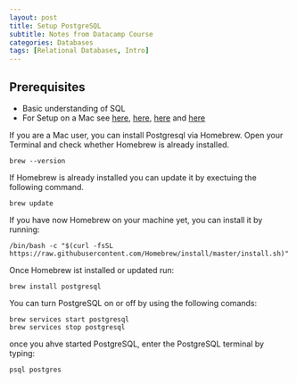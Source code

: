 ```yaml
---
layout: post
title: Setup PostgreSQL
subtitle: Notes from Datacamp Course
categories: Databases
tags: [Relational Databases, Intro]
---
```


## Prerequisites

- Basic understanding of SQL
- For Setup on a Mac see [here](https://youtu.be/wTqosS71Dc4), [here](https://medium.com/@xueyingli66/start-using-postgresql-with-terminal-on-mac-787ab643c817), [here](https://medium.com/@viviennediegoencarnacion/getting-started-with-postgresql-on-mac-e6a5f48ee399) and [here](https://towardsdatascience.com/postgresql-basics-to-get-you-up-and-running-macos-f0a14d51aed0)


If you are a Mac user, you can install Postgresql via Homebrew. Open your Terminal and check whether Homebrew is already installed.

```shell
brew --version
```

If Homebrew is already installed you can update it by exectuing the following command.

```shell
brew update
```
If you have now Homebrew on your machine yet, you can install it by running:

```shell
/bin/bash -c "$(curl -fsSL https://raw.githubusercontent.com/Homebrew/install/master/install.sh)"
```

Once Homebrew ist installed or updated run:

```shell
brew install postgresql
```

You can turn PostgreSQL on or off by using the following comands:

```shell
brew services start postgresql
brew services stop postgresql
```

once you ahve started PostgreSQL, enter the PostgreSQL terminal by typing:

```shell
psql postgres
```
